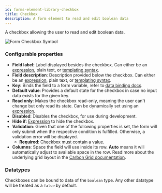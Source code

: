 ```yaml
---
id: forms-element-library-checkbox
title: Checkbox
description: A form element to read and edit boolean data
---
```


A checkbox allowing the user to read and edit boolean data.

<img src="/img/form-icons/form-checkbox.svg" alt="Form Checkbox Symbol" />

### Configurable properties

- **Field label**: Label displayed besides the checkbox. Can either be an [expression](../../feel/language-guide/feel-expressions-introduction.md), plain text, or [templating syntax](../configuration/forms-config-templating-syntax.md).
- **Field description**: Description provided below the checkbox. Can either be an [expression](../../feel/language-guide/feel-expressions-introduction.md), plain text, or [templating syntax](../configuration/forms-config-templating-syntax.md).
- **Key**: Binds the field to a form variable, refer to [data binding docs](../configuration/forms-config-data-binding.md).
- **Default value**: Provides a default state for the checkbox in case no input data exists for the given key.
- **Read only**: Makes the checkbox read-only, meaning the user can't change but only read its state. Can be dynamically set using an [expression](../../feel/language-guide/feel-expressions-introduction.md).
- **Disabled**: Disables the checkbox, for use during development.
- **Hide if**: [Expression](../../feel/language-guide/feel-expressions-introduction.md) to hide the checkbox.
- **Validation**: Given that one of the following properties is set, the form will only submit when the respective condition is fulfilled. Otherwise, a validation error will be displayed.
  - **Required**: Checkbox must contain a value.
- **Columns**: Space the field will use inside its row. **Auto** means it will automatically adjust to available space in the row. Read more about the underlying grid layout in the [Carbon Grid documentation](https://carbondesignsystem.com/guidelines/2x-grid/overview).

### Datatypes

Checkboxes can be bound to data of the `boolean` type. Any other datatype will be treated as a `false` by default.
